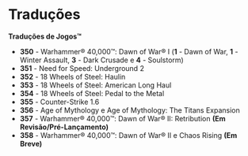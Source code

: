 # Traduções
**Traduções de Jogos™**

- **350** - Warhammer® 40,000™: Dawn of War® I (**1** - Dawn of War, **1** - Winter Assault, **3** - Dark Crusade e **4** - Soulstorm)
- **351** - Need for Speed: Underground 2
- **352** - 18 Wheels of Steel: Haulin
- **353** - 18 Wheels of Steel: American Long Haul
- **354** - 18 Wheels of Steel: Pedal to the Metal
- **355** - Counter-Strike 1.6
- **356** - Age of Mythology e Age of Mythology: The Titans Expansion
- **357** - Warhammer® 40,000™: Dawn of War® II: Retribution **(Em Revisão/Pré-Lançamento)**
- **358** - Warhammer® 40,000™: Dawn of War® II e Chaos Rising **(Em Breve)**
